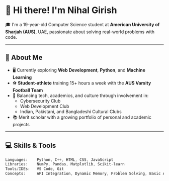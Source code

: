 # 👋 Hi there! I'm Nihal Girish

🎓 I'm a 19-year-old Computer Science student at **American University of Sharjah (AUS)**, UAE, passionate about solving real-world problems with code.

---

## 🚀 About Me
- 🖥️ Currently exploring **Web Development**, **Python**, and **Machine Learning**
- ⚽ **Student-athlete** training 15+ hours a week with the **AUS Varsity Football Team**
- 🎯 Balancing tech, academics, and culture through involvement in:
  - Cybersecurity Club
  - Web Development Club
  - Indian, Pakistani, and Bangladeshi Cultural Clubs
- 📚 Merit scholar with a growing portfolio of personal and academic projects

---

## 💻 Skills & Tools
```cpp
Languages:    Python, C++, HTML, CSS, JavaScript  
Libraries:    NumPy, Pandas, Matplotlib, Scikit-learn  
Tools/IDEs:   VS Code, Git  
Concepts:     API Integration, Dynamic Memory, Problem Solving, Basic AI/ML
